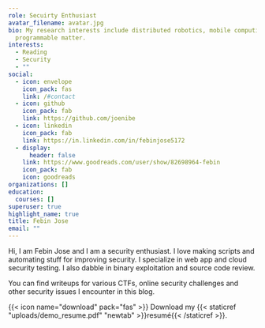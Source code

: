 ```yaml
---
role: Secuirty Enthusiast
avatar_filename: avatar.jpg
bio: My research interests include distributed robotics, mobile computing and
  programmable matter.
interests:
  - Reading
  - Security
  - ""
social:
  - icon: envelope
    icon_pack: fas
    link: /#contact
  - icon: github
    icon_pack: fab
    link: https://github.com/joenibe
  - icon: linkedin
    icon_pack: fab
    link: https://in.linkedin.com/in/febinjose5172
  - display:
      header: false
    link: https://www.goodreads.com/user/show/82698964-febin
    icon_pack: fab
    icon: goodreads
organizations: []
education:
  courses: []
superuser: true
highlight_name: true
title: Febin Jose
email: ""
---
```

<!--StartFragment-->

Hi, I am Febin Jose and I am a security enthusiast. I love making scripts and automating stuff for improving security. I specialize in web app and cloud security testing. I also dabble in binary exploitation and source code review.

You can find writeups for various CTFs, online security challenges and other security issues I encounter in this blog.

<!--EndFragment-->

{{< icon name="download" pack="fas" >}} Download my {{< staticref "uploads/demo_resume.pdf" "newtab" >}}resumé{{< /staticref >}}.